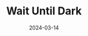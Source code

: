---
title: Wait Until Dark
Theatre: Limelight Theatre
Venue: Koger-Gamache Studio Theatre
date: 2024-03-14
opening_date: 2024-03-14
closing_date: 2024-03-30
showtimes:
- 2024-03-14 19:30:00
- 2024-03-15 19:30:00
- 2024-03-16 19:30:00
- 2024-03-17 14:00:00
- 2024-03-21 19:30:00
- 2024-03-22 19:30:00
- 2024-03-23 19:30:00
- 2024-03-24 14:00:00
- 2024-03-26 19:30:00
- 2024-03-28 19:30:00
- 2024-03-29 19:30:00
- 2024-03-30 19:30:00
featured_image: 2024-Wait-Until-Dark.webp
featured_image_alt: 
featured_image_caption: Poster for Wait Until Dark
featured_image_attr: Limelight Theatre
featured_image_attr_link: 
playbill:
Website: https://www.limelight-theatre.org/season-32-shows-1/wait-until-dark
Tickets: https://ci.ovationtix.com/34666/production/1165808
cast:
- Susy Hendrix: Anna Vera
- Sam Hendrix: Rick Cirucci
- Mike Talman: Burt Kierstead
- Harry Roat: Joseph Stearman
- Gloria:
  - Amelia Gale
  - Lucy Farrow
- Sgt. Carlino: Chip Prestera
- Patrolmen:
  - Michael Gale
  - Carlos Julian Semidei
crew:
- Director: Tyler Hammond
- Stage Manager: Molly Farrow
- Set Designer: Rob O'Leary
- Lighting Design: Tyler Hammond
- Sound Design: Tyler Hammond
- Props: Morgan Kelly
- Costume Design: Johnny O'Leary
- Fight Director: Ryan Mahannah
- Shop Foreman: Dom Grasso
- Scenic Painter: Sue Schwartz
- Board Operator: Ashley Taylor
- Photographer: Ryan Provence
- Construction:
  - Wayne Orlosky
  - Dom Grasso
  - Ian Hoffman
  - Steve Bond
  - Ted Miller
  - Charles Ross
  - Tom Ferry
  - Chester Swartz
- Scenic Painting:
  - Ted Miller
  - Sue Schwartz
  - Tom Ferry
  - Ashley Taylor
---
